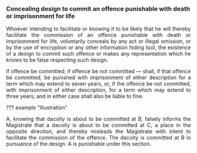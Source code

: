 ### Concealing design to commit an offence punishable with death or imprisonment for life
<div style="text-align: justify">

Whoever intending to facilitate or knowing it to be likely that he will thereby facilitate the commission of an offence punishable with death or imprisonment for life, voluntarily conceals by any act or illegal omission, or by the use of encryption or any other information hiding tool, the existence of a design to commit such offence or makes any representation which he knows to be false respecting such design. 

</p>

If offence be committed; if offence be not committed — shall, if that offence be committed, be punished with imprisonment of either description for a term which may extend to seven years, or, if the offence be not committed, with imprisonment of either description, for a term which may extend to three years; and in either case shall also be liable to fine.

</div>

??? example "Illustration"
    <div style="text-align: justify"> A, knowing that dacoity is about to be committed at B, falsely informs the Magistrate that a dacoity is about to be committed at C, a place in the opposite direction, and thereby misleads the Magistrate with intent to facilitate the commission of the offence. The dacoity is committed at B in pursuance of the design. A is punishable under this section.
